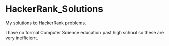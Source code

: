 # HackerRank_Solutions
My solutions to HackerRank problems.

I have no formal Computer Science education past high school so these are very inefficient.
